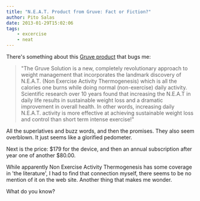 ```yaml
---
title: "N.E.A.T. Product from Gruve: Fact or Fiction?"
author: Pito Salas
date: 2013-01-29T15:02:06
tags:
    - excercise
    - neat
---
```




There's something about this [Gruve
product](<http://stores.homestead.com/Gruve/StoreFront.bok>) that bugs me:

> "The Gruve Solution is a new, completely revolutionary approach to weight
> management that incorporates the landmark discovery of N.E.A.T. (Non
> Exercise Activity Thermogenesis) which is all the calories one burns while
> doing normal (non-exercise) daily activity. Scientific research over 10
> years found that increasing the N.E.A.T in daily life results in sustainable
> weight loss and a dramatic improvement in overall health. In other words,
> increasing daily N.E.A.T. activity is more effective at achieving
> sustainable weight loss and control than short term intense exercise!"

All the superlatives and buzz words, and then the promises. They also seem
overblown. It just seems like a glorified pedometer.

Next is the price: $179 for the device, and then an annual subscription after
year one of another $80.00.

While apparently Non Exercise Activity Thermogenesis has some coverage in 'the
literature', I had to find that connection myself, there seems to be no
mention of it on the web site. Another thing that makes me wonder.

What do you know?


